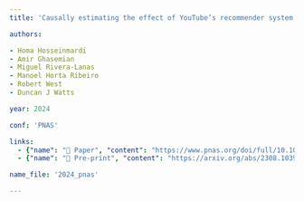 ```yaml
---
title: 'Causally estimating the effect of YouTube’s recommender system using counterfactual bots'

authors:

- Homa Hosseinmardi
- Amir Ghasemian
- Miguel Rivera-Lanas
- Manoel Horta Ribeiro
- Robert West
- Duncan J Watts

year: 2024

conf: 'PNAS'

links:
  - {"name": "📜 Paper", "content": "https://www.pnas.org/doi/full/10.1073/pnas.2313377121"}
  - {"name": "📄 Pre-print", "content": "https://arxiv.org/abs/2308.10398"}

name_file: '2024_pnas'

---
```



